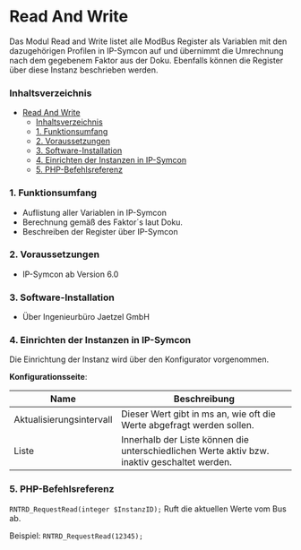 # Read And Write
Das Modul Read and Write listet alle ModBus Register als Variablen mit den dazugehörigen Profilen in IP-Symcon auf und übernimmt die Umrechnung nach dem gegebenem Faktor aus der Doku.
Ebenfalls können die Register über diese Instanz beschrieben werden.

### Inhaltsverzeichnis

- [Read And Write](#read-and-write)
    - [Inhaltsverzeichnis](#inhaltsverzeichnis)
    - [1. Funktionsumfang](#1-funktionsumfang)
    - [2. Voraussetzungen](#2-voraussetzungen)
    - [3. Software-Installation](#3-software-installation)
    - [4. Einrichten der Instanzen in IP-Symcon](#4-einrichten-der-instanzen-in-ip-symcon)
    - [5. PHP-Befehlsreferenz](#5-php-befehlsreferenz)

### 1. Funktionsumfang

* Auflistung aller Variablen in IP-Symcon
* Berechnung gemäß des Faktor´s laut Doku.
* Beschreiben der Register über IP-Symcon

### 2. Voraussetzungen

- IP-Symcon ab Version 6.0

### 3. Software-Installation

* Über Ingenieurbüro Jaetzel GmbH

### 4. Einrichten der Instanzen in IP-Symcon

Die Einrichtung der Instanz wird über den Konfigurator vorgenommen.

__Konfigurationsseite__:

Name     | Beschreibung
-------- | ------------------
Aktualisierungsintervall | Dieser Wert gibt in ms an, wie oft die Werte abgefragt werden sollen.
Liste | Innerhalb der Liste können die unterschiedlichen Werte aktiv bzw. inaktiv geschaltet werden.


### 5. PHP-Befehlsreferenz

`RNTRD_RequestRead(integer $InstanzID);`
Ruft die aktuellen Werte vom Bus ab.

Beispiel:
`RNTRD_RequestRead(12345);`